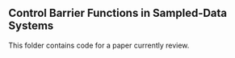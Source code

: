 ## Control Barrier Functions in Sampled-Data Systems

This folder contains code for a paper currently review.
